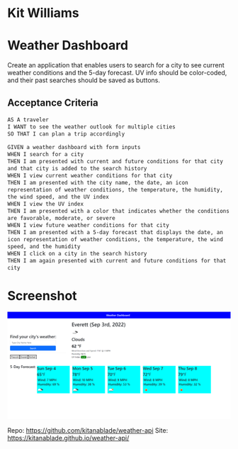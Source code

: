 # Kit Williams
# Weather Dashboard

Create an application that enables users to search for a city to see current weather conditions and the 5-day forecast. UV info should be color-coded, and their past searches should be saved as buttons.

## Acceptance Criteria

```
AS A traveler
I WANT to see the weather outlook for multiple cities
SO THAT I can plan a trip accordingly
```
```
GIVEN a weather dashboard with form inputs
WHEN I search for a city
THEN I am presented with current and future conditions for that city and that city is added to the search history
WHEN I view current weather conditions for that city
THEN I am presented with the city name, the date, an icon representation of weather conditions, the temperature, the humidity, the wind speed, and the UV index
WHEN I view the UV index
THEN I am presented with a color that indicates whether the conditions are favorable, moderate, or severe
WHEN I view future weather conditions for that city
THEN I am presented with a 5-day forecast that displays the date, an icon representation of weather conditions, the temperature, the wind speed, and the humidity
WHEN I click on a city in the search history
THEN I am again presented with current and future conditions for that city
```
# Screenshot
![Screenshot of the finished site](./Assets/images/WX-dash-screenshot.png)

Repo: https://github.com/kitanablade/weather-api
Site: https://kitanablade.github.io/weather-api/